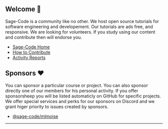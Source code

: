 ## Welcome 👋

Sage-Code is a community like no other. We host open source tutorials for software engineering and developement. Our tutorials are ads free, and responsive. We are looking for volunteers. If you study using our content and contribute then will endorse you.

* [Sage-Code Home](http://sagecode.net)
* [How to Contribute](https://github.com/sage-code/.github/tree/main/profile/contribute.md)
* [Activity Reports](https://github.com/sage-code/.github/tree/main/reports/readme.md)

## Sponsors ❤️

You can sponsor a particular course or project. You can also sponsor directly one of our members for his personal activity. If you offer sponsorsheep you will be listed automaticly on GitHub for specific projects. We offer special services and perks for our sponsors on Discord and we grant higer priority to issues created by sponsors.

* [@sage-code/mlmoise](https://github.com/mlmoise)

---
